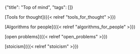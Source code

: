 {"title": "Top of mind", "tags": []}

[Tools for thought]({{< relref "tools_for_thought" >}})

[Algorithms for people]({{< relref "algorithms_for_people" >}})

[open problems]({{< relref "open_problems" >}})

[stoicism]({{< relref "stoicism" >}})

